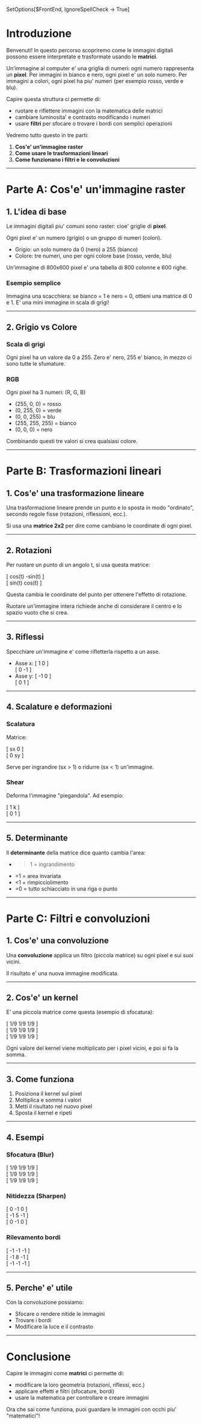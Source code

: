 
SetOptions[$FrontEnd, IgnoreSpellCheck -> True]

# Introduzione

Benvenuti! In questo percorso scopriremo come le immagini digitali possono essere interpretate e trasformate usando le **matrici**.

Un'immagine al computer e' una griglia di numeri: ogni numero rappresenta un **pixel**. Per immagini in bianco e nero, ogni pixel e' un solo numero. Per immagini a colori, ogni pixel ha piu' numeri (per esempio rosso, verde e blu).

Capire questa struttura ci permette di:

- ruotare e riflettere immagini con la matematica delle matrici
- cambiare luminosita' e contrasto modificando i numeri
- usare **filtri** per sfocare o trovare i bordi con semplici operazioni

Vedremo tutto questo in tre parti:

1. **Cos'e' un'immagine raster**  
2. **Come usare le trasformazioni lineari**  
3. **Come funzionano i filtri e le convoluzioni**

---

# Parte A: Cos'e' un'immagine raster

## 1. L'idea di base

Le immagini digitali piu' comuni sono raster: cioe' griglie di **pixel**.

Ogni pixel e' un numero (grigio) o un gruppo di numeri (colori).

- Grigio: un solo numero da 0 (nero) a 255 (bianco)
- Colore: tre numeri, uno per ogni colore base (rosso, verde, blu)

Un'immagine di 800x600 pixel e' una tabella di 800 colonne e 600 righe.

### Esempio semplice

Immagina una scacchiera: se bianco = 1 e nero = 0, ottieni una matrice di 0 e 1. E' una mini immagine in scala di grigi!

---

## 2. Grigio vs Colore

### Scala di grigi

Ogni pixel ha un valore da 0 a 255. Zero e' nero, 255 e' bianco, in mezzo ci sono tutte le sfumature.

### RGB

Ogni pixel ha 3 numeri: (R, G, B)

- (255, 0, 0) = rosso
- (0, 255, 0) = verde
- (0, 0, 255) = blu
- (255, 255, 255) = bianco
- (0, 0, 0) = nero

Combinando questi tre valori si crea qualsiasi colore.

---

# Parte B: Trasformazioni lineari

## 1. Cos'e' una trasformazione lineare

Una trasformazione lineare prende un punto e lo sposta in modo "ordinato", secondo regole fisse (rotazioni, riflessioni, ecc.).

Si usa una **matrice 2x2** per dire come cambiano le coordinate di ogni pixel.

---

## 2. Rotazioni

Per ruotare un punto di un angolo t, si usa questa matrice:

[ cos(t)  -sin(t) ]  
[ sin(t)   cos(t) ]

Questa cambia le coordinate del punto per ottenere l'effetto di rotazione.

Ruotare un'immagine intera richiede anche di considerare il centro e lo spazio vuoto che si crea.

---

## 3. Riflessi

Specchiare un'immagine e' come rifletterla rispetto a un asse.

- Asse x: [ 1  0 ]  
          [ 0 -1 ]
- Asse y: [ -1  0 ]  
          [  0  1 ]

---

## 4. Scalature e deformazioni

### Scalatura

Matrice:

[ sx  0 ]  
[ 0  sy ]

Serve per ingrandire (sx > 1) o ridurre (sx < 1) un'immagine.

### Shear

Deforma l'immagine "piegandola". Ad esempio:

[ 1  k ]  
[ 0  1 ]

---

## 5. Determinante

Il **determinante** della matrice dice quanto cambia l'area:

- >1 = ingrandimento
- =1 = area invariata
- <1 = rimpicciolimento
- =0 = tutto schiacciato in una riga o punto

---

# Parte C: Filtri e convoluzioni

## 1. Cos'e' una convoluzione

Una **convoluzione** applica un filtro (piccola matrice) su ogni pixel e sui suoi vicini.

Il risultato e' una nuova immagine modificata.

---

## 2. Cos'e' un kernel

E' una piccola matrice come questa (esempio di sfocatura):

[ 1/9  1/9  1/9 ]  
[ 1/9  1/9  1/9 ]  
[ 1/9  1/9  1/9 ]

Ogni valore del kernel viene moltiplicato per i pixel vicini, e poi si fa la somma.

---

## 3. Come funziona

1. Posiziona il kernel sul pixel
2. Moltiplica e somma i valori
3. Metti il risultato nel nuovo pixel
4. Sposta il kernel e ripeti

---

## 4. Esempi

### Sfocatura (Blur)

[ 1/9 1/9 1/9 ]  
[ 1/9 1/9 1/9 ]  
[ 1/9 1/9 1/9 ]

### Nitidezza (Sharpen)

[  0 -1  0 ]  
[ -1  5 -1 ]  
[  0 -1  0 ]

### Rilevamento bordi

[ -1 -1 -1 ]  
[ -1  8 -1 ]  
[ -1 -1 -1 ]

---

## 5. Perche' e' utile

Con la convoluzione possiamo:

- Sfocare o rendere nitide le immagini
- Trovare i bordi
- Modificare la luce e il contrasto

---

# Conclusione

Capire le immagini come **matrici** ci permette di:

- modificare la loro geometria (rotazioni, riflessi, ecc.)
- applicare effetti e filtri (sfocature, bordi)
- usare la matematica per controllare e creare immagini

Ora che sai come funziona, puoi guardare le immagini con occhi piu' "matematici"!

